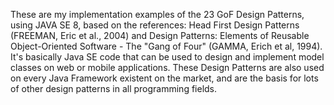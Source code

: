 These are my implementation examples of the 23 GoF Design Patterns, using JAVA SE 8, based on the references: Head First Design Patterns (FREEMAN, Eric et al., 2004) and Design Patterns: Elements of Reusable Object-Oriented Software - The "Gang of Four" (GAMMA, Erich et al, 1994). It's basically Java SE code that can be used to design and implement model classes on web or mobile applications. These Design Patterns are also used on every Java Framework existent on the market, and are the basis for lots of other design patterns in all programming fields.
